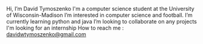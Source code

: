 Hi, I’m David Tymoszenko
I'm a computer science student at the University of Wisconsin-Madison
I’m interested in computer science and football.
I’m currently learning python and java
I’m looking to collaborate on any projects 
I'm looking for an internship
 How to reach me : davidwtymoszenko@gmail.com
